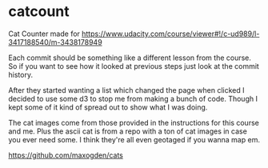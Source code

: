 # catcount

Cat Counter made for https://www.udacity.com/course/viewer#!/c-ud989/l-3417188540/m-3438178949


Each commit should be something like a different lesson from the course.  So if you want to see how it
looked at previous steps just look at the commit history.

After they started wanting a list which changed the page when clicked I decided to
use some d3 to stop me from making a bunch of code.  Though I kept some of it kind of spread out
to show what I was doing.


The cat images come from those provided in the instructions for this course and me.
Plus the ascii cat is from a repo with a ton of cat images in case you ever need some.
I think they're all even geotaged if you wanna map em.

https://github.com/maxogden/cats
